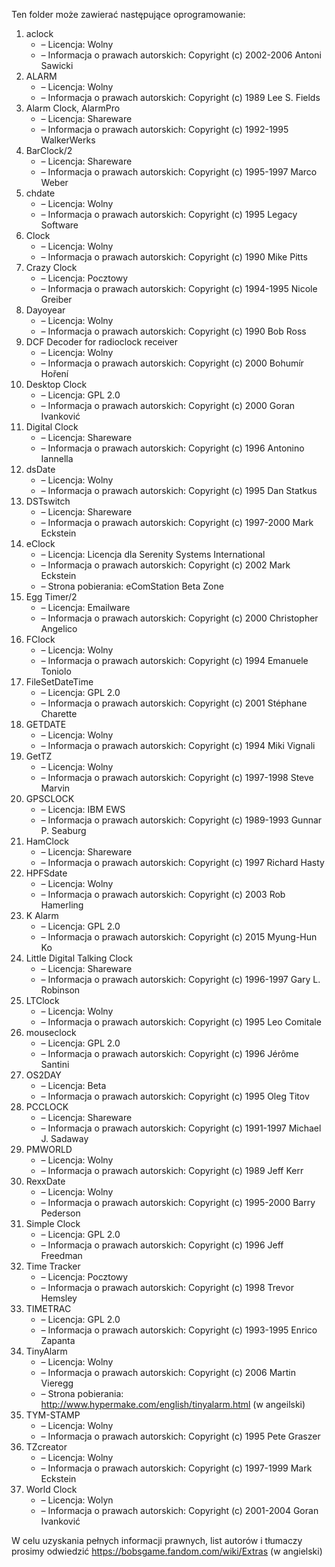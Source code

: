 Ten folder może zawierać następujące oprogramowanie:

1. aclock
   - – Licencja: Wolny
   - – Informacja o prawach autorskich: Copyright (c) 2002-2006 Antoni Sawicki
2. ALARM
   - – Licencja: Wolny
   - – Informacja o prawach autorskich: Copyright (c) 1989 Lee S. Fields
3. Alarm Clock, AlarmPro
   - – Licencja: Shareware
   - – Informacja o prawach autorskich: Copyright (c) 1992-1995 WalkerWerks
4. BarClock/2
   - – Licencja: Shareware
   - – Informacja o prawach autorskich: Copyright (c) 1995-1997 Marco Weber
5. chdate
   - – Licencja: Wolny
   - – Informacja o prawach autorskich: Copyright (c) 1995 Legacy Software
6. Clock
   - – Licencja: Wolny
   - – Informacja o prawach autorskich: Copyright (c) 1990 Mike Pitts
7. Crazy Clock
   - – Licencja: Pocztowy
   - – Informacja o prawach autorskich: Copyright (c) 1994-1995 Nicole Greiber
8. Dayoyear
   - – Licencja: Wolny
   - – Informacja o prawach autorskich: Copyright (c) 1990 Bob Ross
9. DCF Decoder for radioclock receiver
   - – Licencja: Wolny
   - – Informacja o prawach autorskich: Copyright (c) 2000 Bohumír Hoření
10. Desktop Clock
    - – Licencja: GPL 2.0
    - – Informacja o prawach autorskich: Copyright (c) 2000 Goran Ivanković
11. Digital Clock
    - – Licencja: Shareware
    - – Informacja o prawach autorskich: Copyright (c) 1996 Antonino Iannella
12. dsDate
    - – Licencja: Wolny
    - – Informacja o prawach autorskich: Copyright (c) 1995 Dan Statkus
13. DSTswitch
    - – Licencja: Shareware
    - – Informacja o prawach autorskich: Copyright (c) 1997-2000 Mark Eckstein
14. eClock
    - – Licencja: Licencja dla Serenity Systems International
    - – Informacja o prawach autorskich: Copyright (c) 2002 Mark Eckstein
    - – Strona pobierania: eComStation Beta Zone
15. Egg Timer/2
    - – Licencja: Emailware
    - – Informacja o prawach autorskich: Copyright (c) 2000 Christopher Angelico
16. FClock
    - – Licencja: Wolny
    - – Informacja o prawach autorskich: Copyright (c) 1994 Emanuele Toniolo
17. FileSetDateTime
    - – Licencja: GPL 2.0
    - – Informacja o prawach autorskich: Copyright (c) 2001 Stéphane Charette
18. GETDATE
    - – Licencja: Wolny
    - – Informacja o prawach autorskich: Copyright (c) 1994 Miki Vignali
19. GetTZ
    - – Licencja: Wolny
    - – Informacja o prawach autorskich: Copyright (c) 1997-1998 Steve Marvin
20. GPSCLOCK
    - – Licencja: IBM EWS
    - – Informacja o prawach autorskich: Copyright (c) 1989-1993 Gunnar P. Seaburg
21. HamClock
    - – Licencja: Shareware
    - – Informacja o prawach autorskich: Copyright (c) 1997 Richard Hasty
22. HPFSdate
    - – Licencja: Wolny
    - – Informacja o prawach autorskich: Copyright (c) 2003 Rob Hamerling
23. K Alarm
    - – Licencja: GPL 2.0
    - – Informacja o prawach autorskich: Copyright (c) 2015 Myung-Hun Ko
24. Little Digital Talking Clock
    - – Licencja: Shareware
    - – Informacja o prawach autorskich: Copyright (c) 1996-1997 Gary L. Robinson
25. LTClock
    - – Licencja: Wolny
    - – Informacja o prawach autorskich: Copyright (c) 1995 Leo Comitale
26. mouseclock
    - – Licencja: GPL 2.0
    - – Informacja o prawach autorskich: Copyright (c) 1996 Jérôme Santini
27. OS2DAY
    - – Licencja: Beta
    - – Informacja o prawach autorskich: Copyright (c) 1995 Oleg Titov
28. PCCLOCK
    - – Licencja: Shareware
    - – Informacja o prawach autorskich: Copyright (c) 1991-1997 Michael J. Sadaway
29. PMWORLD
    - – Licencja: Wolny
    - – Informacja o prawach autorskich: Copyright (c) 1989 Jeff Kerr
30. RexxDate
    - – Licencja: Wolny
    - – Informacja o prawach autorskich: Copyright (c) 1995-2000 Barry Pederson
31. Simple Clock
    - – Licencja: GPL 2.0
    - – Informacja o prawach autorskich: Copyright (c) 1996 Jeff Freedman
32. Time Tracker
    - – Licencja: Pocztowy
    - – Informacja o prawach autorskich: Copyright (c) 1998 Trevor Hemsley
33. TIMETRAC
    - – Licencja: GPL 2.0
    - – Informacja o prawach autorskich: Copyright (c) 1993-1995 Enrico Zapanta
34. TinyAlarm
    - – Licencja: Wolny
    - – Informacja o prawach autorskich: Copyright (c) 2006 Martin Vieregg
    - – Strona pobierania: http://www.hypermake.com/english/tinyalarm.html (w angeilski)
35. TYM-STAMP
    - – Licencja: Wolny
    - – Informacja o prawach autorskich: Copyright (c) 1995 Pete Graszer
36. TZcreator
    - – Licencja: Wolny
    - – Informacja o prawach autorskich: Copyright (c) 1997-1999 Mark Eckstein
37. World Clock
    - – Licencja: Wolyn
    - – Informacja o prawach autorskich: Copyright (c) 2001-2004 Goran Ivanković

W celu uzyskania pełnych informacji prawnych, list autorów i tłumaczy prosimy odwiedzić https://bobsgame.fandom.com/wiki/Extras (w angielski)
